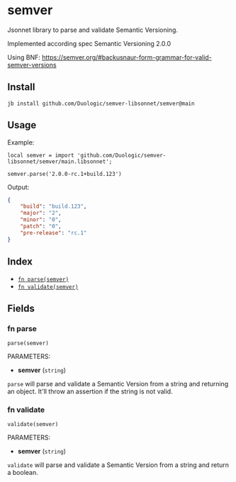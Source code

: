 # semver

Jsonnet library to parse and validate Semantic Versioning.

Implemented according spec Semantic Versioning 2.0.0

Using BNF: https://semver.org/#backusnaur-form-grammar-for-valid-semver-versions

## Install

```
jb install github.com/Duologic/semver-libsonnet/semver@main
```
## Usage

Example:

```jsonnet
local semver = import 'github.com/Duologic/semver-libsonnet/semver/main.libsonnet';

semver.parse('2.0.0-rc.1+build.123')

```

Output:

```json
{
    "build": "build.123",
    "major": "2",
    "minor": "0",
    "patch": "0",
    "pre-release": "rc.1"
}
```


## Index

* [`fn parse(semver)`](#fn-parse)
* [`fn validate(semver)`](#fn-validate)

## Fields

### fn parse

```jsonnet
parse(semver)
```

PARAMETERS:

* **semver** (`string`)

`parse` will parse and validate a Semantic Version from a string and returning an object. It'll throw an assertion if the string is not valid.
### fn validate

```jsonnet
validate(semver)
```

PARAMETERS:

* **semver** (`string`)

`validate` will parse and validate a Semantic Version from a string and return a boolean.